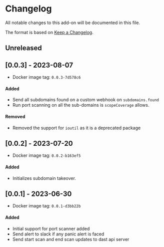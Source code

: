 # Changelog
All notable changes to this add-on will be documented in this file.

The format is based on [Keep a Changelog](https://keepachangelog.com/en/1.0.0/).

## Unreleased

## [0.0.3] - 2023-08-07
- Docker image tag: `0.0.3-7d578c6`
#### Added
- Send all subdomains found on a custom webhook on `subdomains.found`
- Run port scanning on all the sub-domains is `scopeCoverage` allows.

#### Removed
- Removed the support for `ioutil` as it is a deprecated package

## [0.0.2] - 2023-07-20
- Docker image tag: `0.0.2-b163ef5`
#### Added
- Initializes subdomain takeover.

## [0.0.1] - 2023-06-30
- Docker image tag: `0.0.1-d3bb22b`
#### Added
- Initial support for port scanner added
- Send alert to slack if any panic alert is faced
- Send start scan and end scan updates to dast api server